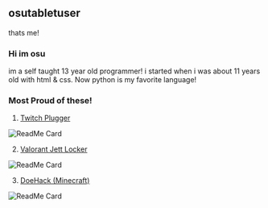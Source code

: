 ## osutabletuser
thats me!

### Hi im osu

im a self taught 13 year old programmer! i started when i was about 11 years old with html & css. Now python is my favorite language!

### Most Proud of these!

1. [Twitch Plugger](https://github.com/piggydoe/TwitchPlugger)

![ReadMe Card](https://github-readme-stats.vercel.app/api/pin/?username=Piggydoe&repo=TwitchPlugger)

2. [Valorant Jett Locker](https://github.com/piggydoe/Valorant-AutoLocker)

![ReadMe Card](https://github-readme-stats.vercel.app/api/pin/?username=Piggydoe&repo=Valorant-AutoLocker)

3. [DoeHack (Minecraft)](https://github.com/piggydoe/DoeHackBadHack)

![ReadMe Card](https://github-readme-stats.vercel.app/api/pin/?username=Piggydoe&repo=DoeHackBadHack)
